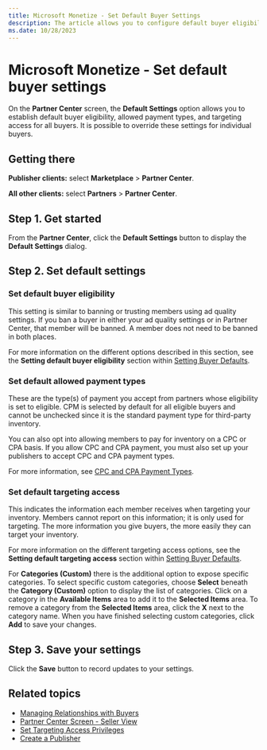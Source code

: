 ```yaml
---
title: Microsoft Monetize - Set Default Buyer Settings
description: The article allows you to configure default buyer eligibility, permitted payment types, and targeting access.
ms.date: 10/28/2023
---
```


# Microsoft Monetize - Set default buyer settings

On the **Partner Center** screen, the **Default Settings** option allows you to establish default buyer eligibility, allowed payment types, and targeting access for all buyers. It is possible to override these settings for individual buyers.

<!--For details, see [Default Buyer Eligibility, Payment Types, Targeting Access](edit-buyer-eligibility-allowed-payment-types-and-targeting-access.md).-->

## Getting there

**Publisher clients:** select **Marketplace** > **Partner Center**.

**All other clients:** select **Partners** > **Partner Center**.

## Step 1. Get started

From the **Partner Center**, click the **Default Settings** button to display the **Default Settings** dialog.

## Step 2. Set default settings

### Set default buyer eligibility

This setting is similar to banning or trusting members using ad quality settings. If you ban a buyer in either your ad quality settings or in Partner Center, that member will be banned. A member does not need to be banned in both places.

For more information on the different options described in this section, see the **Setting default buyer eligibility** section within [Setting Buyer Defaults](partner-center-screen-seller-view.md).

### Set default allowed payment types

These are the type(s) of payment you accept from partners whose eligibility is set to eligible. CPM is selected by default for all eligible buyers and cannot be unchecked since it is the standard payment type for third-party inventory.

You can also opt into allowing members to pay for inventory on a CPC or CPA basis. If you allow CPC and CPA payment, you must also set up your publishers to accept CPC and CPA payment types.

For more information, see [CPC and CPA Payment Types](cpc-and-cpa-payment-types.md).

### Set default targeting access

This indicates the information each member receives when targeting your inventory. Members cannot report on this information; it is only used for targeting. The more information you give buyers, the more easily they can target your inventory.

For more information on the different targeting access options, see the **Setting default targeting access** section within [Setting Buyer Defaults](partner-center-screen-seller-view.md).

For **Categories (Custom)** there is the additional option to expose specific categories. To select specific custom categories, choose **Select** beneath the **Category (Custom)** option to display the list of categories. Click on a category in the **Available Items** area to add it to the **Selected Items** area. To remove a category from the **Selected Items** area, click the **X** next to the category name. When you have finished selecting custom categories, click **Add** to save your changes.

## Step 3. Save your settings

Click the **Save** button to record updates to your settings.

## Related topics

- [Managing Relationships with Buyers](managing-relationships-with-buyers.md)
- [Partner Center Screen - Seller View](partner-center-screen-seller-view.md)
- [Set Targeting Access Privileges](set-targeting-access-privileges.md)
- [Create a Publisher](create-a-publisher.md)
